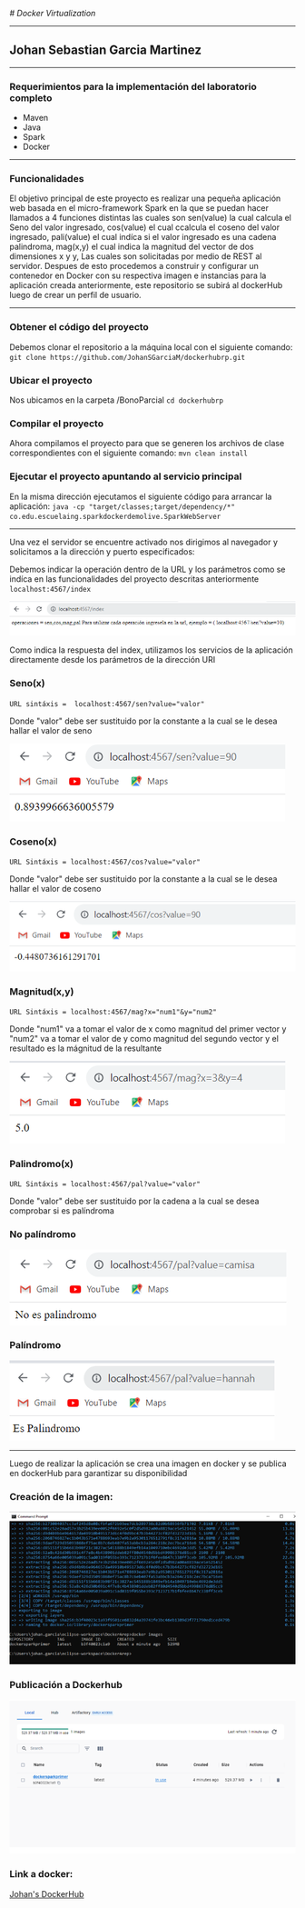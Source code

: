 <em> # Docker Virtualization</em>

---

## Johan Sebastian Garcia Martinez

---

### Requerimientos para la implementación del laboratorio completo

- Maven
- Java
- Spark
- Docker

--- 

### Funcionalidades

El objetivo principal de este proyecto es realizar una pequeña aplicación web basada en el micro-framework Spark en la que se puedan hacer llamados a 4 funciones distintas las cuales son sen(value) la cual calcula el Seno del valor ingresado, cos(value) el cual ccalcula el coseno del valor ingresado, pali(value) el cual indíca si el valor ingresado es una cadena palindroma, mag(x,y) el cual indica la magnitud del vector de dos dimensiones x y y, Las cuales son solicitadas por medio de REST al servidor.
Despues de esto procedemos a construir y configurar un contenedor en Docker con su respectiva imagen e instancias para la aplicación creada anteriormente, este repositorio se subirá al dockerHub luego de crear un perfil de usuario.

---

### Obtener el código del proyecto
Debemos clonar el repositorio a la máquina local con el siguiente comando:
`git clone https://github.com/JohanSGarciaM/dockerhubrp.git`

### Ubicar el proyecto
Nos ubicamos en la carpeta /BonoParcial 
`cd dockerhubrp`

### Compilar el proyecto
Ahora compilamos el proyecto para que se generen los archivos de clase correspondientes con el siguiente comando:
`mvn clean install`

### Ejecutar el proyecto apuntando al servicio principal
En la misma dirección ejecutamos el siguiente código para arrancar la aplicación:
`java -cp "target/classes;target/dependency/*" co.edu.escuelaing.sparkdockerdemolive.SparkWebServer`

---

Una vez el servidor se encuentre activado nos dirigimos al navegador y solicitamos a la dirección y puerto especificados:

Debemos indicar la operación dentro de la URL y los parámetros  como se indíca en las funcionalidades del proyecto descritas anteriormente
`localhost:4567/index`

![](/src/resources/img1.png)

Como indica la respuesta del index, utilizamos los servicios de la aplicación directamente desde los parámetros de la dirección URI

### Seno(x)

`URL sintáxis =  localhost:4567/sen?value="valor"`

Donde "valor" debe ser sustituido por la constante a la cual se le desea hallar el valor de seno

![](/src/resources/senimg.png)

### Coseno(x)

`URL Sintáxis = localhost:4567/cos?value="valor"`

Donde "valor" debe ser sustituido por la constante a la cual se le desea hallar el valor de coseno

![](/src/resources/cosimg.png)

### Magnitud(x,y)

`URL Sintáxis = localhost:4567/mag?x="num1"&y="num2"`

Donde "num1" va a tomar el valor de x como magnitud del primer vector y "num2" va a tomar el valor de y como magnitud del segundo vector y el resultado es la mágnitud de la resultante

![](/src/resources/magimg.png)

### Palindromo(x)

`URL Sintáxis = localhost:4567/pal?value="valor"`

Donde "valor" debe ser sustituido por la cadena a la cual se desea comprobar si es palíndroma

### No palíndromo
![](/src/resources/nopalimg.png)

### Palíndromo
![](/src/resources/palimg.png)

---

Luego de realizar la aplicación se crea una imagen en docker y se publica en dockerHub para garantizar su disponibilidad

### Creación de la imagen:

![](src/resources/imadock.png)

### Publicación a Dockerhub

![](src/resources/dockhub.png)

### Link a docker:

[Johan's DockerHub](https://hub.docker.com/repository/docker/johansgarciam/firstdockerspark/general)




